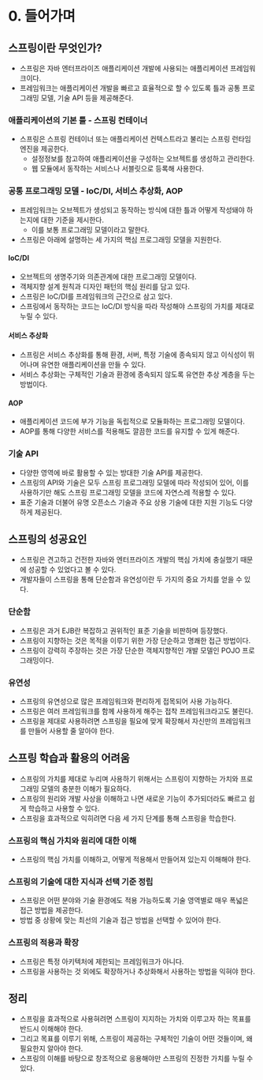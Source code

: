 # 0. 들어가며

## 스프링이란 무엇인가?

- 스프링은 자바 엔터프라이즈 애플리케이션 개발에 사용되는 애플리케이션 프레임워크이다.
- 프레임워크는 애플리케이션 개발을 빠르고 효율적으로 할 수 있도록 틀과 공통 프로그래밍 모델, 기술 API 등을 제공해준다.

### 애플리케이션의 기본 틀 - 스프링 컨테이너
- 스프링은 스프링 컨테이너 또는 애플리케이션 컨텍스트라고 불리는 스프링 런타임 엔진을 제공한다.
  - 설정정보를 참고하여 애플리케이션을 구성하는 오브젝트를 생성하고 관리한다.
  - 웹 모듈에서 동작하는 서비스나 서블릿으로 등록해 사용한다.

### 공통 프로그래밍 모델 - IoC/DI, 서비스 추상화, AOP
- 프레임워크는 오브젝트가 생성되고 동작하는 방식에 대한 틀과 어떻게 작성돼야 하는지에 대한 기준을 제시한다.
  - 이를 보통 프로그래밍 모델이라고 말한다.
- 스프링은 아래에 설명하는 세 가지의 핵심 프로그래밍 모델을 지원한다.

#### IoC/DI
- 오브젝트의 생명주기와 의존관계에 대한 프로그래밍 모델이다.
- 객체지향 설계 원칙과 디자인 패턴의 핵심 원리를 담고 있다.
- 스프링은 IoC/DI를 프레임워크의 근간으로 삼고 있다.
- 스프링에서 동작하는 코드는 IoC/DI 방식을 따라 작성해야 스프링의 가치를 제대로 누릴 수 있다.

#### 서비스 추상화
- 스프링은 서비스 추상화를 통해 환경, 서버, 특정 기술에 종속되지 않고 이식성이 뛰어나며 유연한 애플리케이션을 만들 수 있다.
- 서비스 추상화는 구체적인 기술과 환경에 종속되지 않도록 유연한 추상 계층을 두는 방법이다. 

#### AOP
- 애플리케이션 코드에 부가 기능을 독립적으로 모듈화하는 프로그래밍 모델이다.
- AOP를 통해 다양한 서비스를 적용해도 깔끔한 코드를 유지할 수 있게 해준다.

### 기술 API
- 다양한 영역에 바로 활용할 수 있는 방대한 기술 API를 제공한다.
- 스프링의 API와 기술은 모두 스프링 프로그래밍 모델에 따라 작성되어 있어, 이를 사용하기만 해도 스프링 프로그래밍 모델을 코드에 자연스레 적용할 수 있다.
- 표준 기술과 더불어 유명 오픈소스 기술과 주요 상용 기술에 대한 지원 기능도 다양하게 제공된다.

## 스프링의 성공요인
- 스프링은 견고하고 건전한 자바와 엔터프라이즈 개발의 핵심 가치에 충실했기 때문에 성공할 수 있었다고 볼 수 있다.
- 개발자들이 스프링을 통해 단순함과 유연성이란 두 가지의 중요 가치를 얻을 수 있다.

### 단순함
- 스프링은 과거 EJB란 복잡하고 권위적인 표준 기술을 비판하며 등장했다.
- 스프링이 지향하는 것은 목적을 이루기 위한 가장 단순하고 명쾌한 접근 방법이다.
- 스프링이 강력히 주장하는 것은 가장 단순한 객체지향적인 개발 모델인 POJO 프로그래밍이다.

### 유연성
- 스프링의 유연성으로 많은 프레임워크와 편리하게 접목되어 사용 가능하다.
- 스프링은 여러 프레임워크를 함께 사용하게 해주는 접착 프레임워크라고도 불린다.
- 스프링을 제대로 사용하려면 스프링을 필요에 맞게 확장해서 자신만의 프레임워크를 만들어 사용할 줄 알아야 한다.

## 스프링 학습과 활용의 어려움
- 스프링의 가치를 제대로 누리며 사용하기 위해서는 스프링이 지향하는 가치와 프로그래밍 모델의 충분한 이해가 필요하다.
- 스프링의 원리와 개발 사상을 이해하고 나면 새로운 기능이 추가되더라도 빠르고 쉽게 학습하고 사용할 수 있다.
- 스프링을 효과적으로 익히려면 다음 세 가지 단계를 통해 스프링을 학습한다.

### 스프링의 핵심 가치와 원리에 대한 이해
- 스프링의 핵심 가치를 이해하고, 어떻게 적용해서 만들어져 있는지 이해해야 한다.

### 스프링의 기술에 대한 지식과 선택 기준 정립
- 스프링은 어떤 분야와 기술 환경에도 적용 가능하도록 기술 영역별로 매우 폭넓은 접근 방법을 제공한다.
- 방법 중 상황에 맞는 최선의 기술과 접근 방법을 선택할 수 있어야 한다.

### 스프링의 적용과 확장
- 스프링은 특정 아키텍처에 제한되는 프레임워크가 아니다.
- 스프링을 사용하는 것 외에도 확장하거나 추상화해서 사용하는 방법을 익혀야 한다.

## 정리
- 스프링을 효과적으로 사용혀려면 스프링이 지지하는 가치와 이루고자 하는 목표를 반드시 이해해야 한다.
- 그리고 목표를 이루기 위해, 스프링이 제공하는 구체적인 기술이 어떤 것들이며, 왜 필요한지 알아야 한다.
- 스프링의 이해를 바탕으로 창조적으로 응용해야만 스프링의 진정한 가치를 누릴 수 있다.